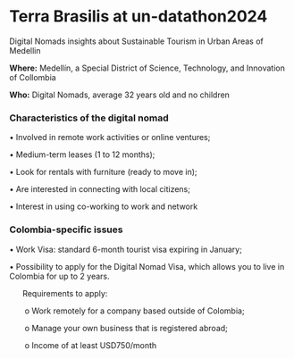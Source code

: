 # Terra Brasilis at un-datathon2024
Digital Nomads insights about Sustainable Tourism in Urban Areas of Medellin 

**Where:** Medellín, a Special District of Science, Technology, and Innovation of Collombia

**Who:** Digital Nomads, average 32 years old and no children 

### Characteristics of the digital nomad
• Involved in remote work activities or online ventures;

• Medium-term leases (1 to 12 months);

• Look for rentals with furniture (ready to move in);

• Are interested in connecting with local citizens;

• Interest in using co-working to work and network


### Colombia-specific issues
• Work Visa: standard 6-month tourist visa expiring in January;

• Possibility to apply for the Digital Nomad Visa, which allows you to live in Colombia for up to 2 years. 

&nbsp;&nbsp;&nbsp;&nbsp;&nbsp;&nbsp;Requirements to apply:

&nbsp;&nbsp;&nbsp;&nbsp;&nbsp;&nbsp; o Work remotely for a company based outside of Colombia;

&nbsp;&nbsp;&nbsp;&nbsp;&nbsp;&nbsp; o Manage your own business that is registered abroad;

&nbsp;&nbsp;&nbsp;&nbsp;&nbsp;&nbsp; o Income of at least USD750/month


